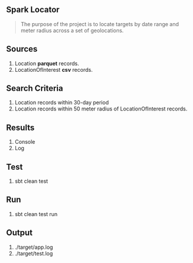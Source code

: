 Spark Locator
-------------
>The purpose of the project is to locate targets by date range and meter radius across a set of geolocations.

Sources
-------
1. Location **parquet** records.
2. LocationOfInterest **csv** records.

Search Criteria
---------------
1. Location records within 30-day period
2. Location records within 50 meter radius of LocationOfInterest records.

Results
-------
1. Console
2. Log

Test
----
1. sbt clean test

Run
---
1. sbt clean test run
 
Output
------
1. ./target/app.log
2. ./target/test.log